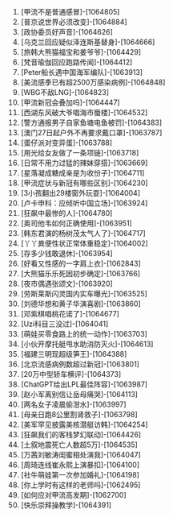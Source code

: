 
1. [甲流不是普通感冒]-[1064805]
1. [普京说世界必须改变]-[1064884]
1. [政协委员好声音]-[1064626]
1. [乌克兰回应疑似泽连斯基替身]-[1064666]
1. [旅韩大熊猫福宝和姜爷爷]-[1064429]
1. [梵音瑜伽回应跑路传闻]-[1064412]
1. [Peter船长遇中国海军编队]-[1063913]
1. [美流感季已有超2500万感染病例]-[1064848]
1. [WBG不敌LNG]-[1064823]
1. [甲流新冠会叠加吗]-[1064447]
1. [西湖东风破大爷唱海市蜃楼]-[1064532]
1. [警方通报男子自家鱼塘电鱼被罚]-[1064383]
1. [澳门27日起户外不再要求戴口罩]-[1063787]
1. [蛋仔派对变异蛋]-[1063788]
1. [用光给女友做了一条项链]-[1063718]
1. [日常不用力过猛的辣妹穿搭]-[1063669]
1. [星落凝成糖成亲是为收份子]-[1064711]
1. [甲流症状与新冠有哪些区别]-[1064230]
1. [3小孩翻出29楼窗外玩耍]-[1064004]
1. [卢卡申科：应倾听中国立场]-[1063924]
1. [狂飙中最惨的人]-[1064780]
1. [奥司他韦如何正确使用]-[1063951]
1. [韩东君演的杨树茂太气人了]-[1064717]
1. [丫丫粪便性状正常体重稳定]-[1064002]
1. [存多少钱敢退休]-[1063954]
1. [好看又性感的一字肩上衣]-[1062843]
1. [大熊猫乐乐死因初步确定]-[1063766]
1. [夜市偶遇张颂文]-[1063920]
1. [劳斯莱斯闪灵国内实车曝光]-[1063525]
1. [刘德华想和黄子华演喜剧]-[1063860]
1. [邓紫棋唱桃花诺了]-[1064677]
1. [Uzi科目三没过]-[1064041]
1. [萌娃买零食路上的统一动作]-[1063703]
1. [小伙开摩托艇甩水助消防灭火]-[1064613]
1. [福建三明现超级笋王]-[1064388]
1. [北京流感病例数超过新冠]-[1063801]
1. [20万中型轿车横评]-[1064373]
1. [ChatGPT给出LPL最佳阵容]-[1063987]
1. [赵小军离别信让岳母痛哭]-[1064113]
1. [两名女子凌晨偷泔水]-[1063997]
1. [母亲日跑8公里割肾救子]-[1063798]
1. [美军罕见披露美核潜艇访韩]-[1064254]
1. [狂飙我们的客栈梦幻联动]-[1064426]
1. [土叙地震死亡人数超5万]-[1064535]
1. [万茜刘敏涛闺蜜相处演我]-[1064047]
1. [周琦连线崔永熙上演暴扣]-[1064100]
1. [社牛萌娃第一次参加婚礼]-[1064198]
1. [你上学时有这样的老师吗]-[1062495]
1. [如何应对甲流高发期]-[1062700]
1. [快乐崇拜操教学]-[1064391]